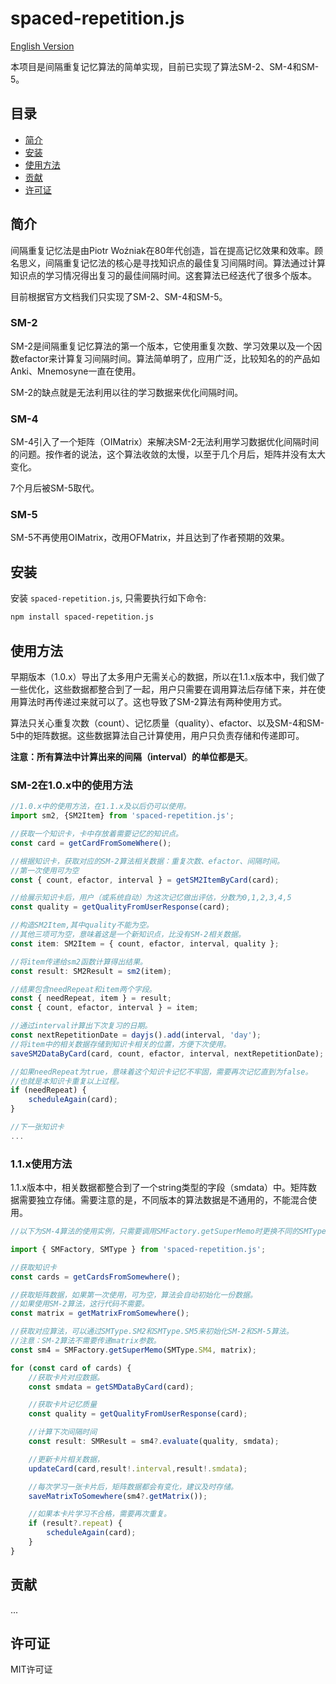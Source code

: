 # spaced-repetition.js

[English Version](README.md)

本项目是间隔重复记忆算法的简单实现，目前已实现了算法SM-2、SM-4和SM-5。

## 目录

- [简介](#简介)
- [安装](#安装)
- [使用方法](#使用方法)
- [贡献](#贡献)
- [许可证](#许可证)

## 简介

间隔重复记忆法是由Piotr Woźniak在80年代创造，旨在提高记忆效果和效率。顾名思义，间隔重复记忆法的核心是寻找知识点的最佳复习间隔时间。算法通过计算知识点的学习情况得出复习的最佳间隔时间。这套算法已经迭代了很多个版本。

目前根据官方文档我们只实现了SM-2、SM-4和SM-5。

### SM-2

SM-2是间隔重复记忆算法的第一个版本，它使用重复次数、学习效果以及一个因数efactor来计算复习间隔时间。算法简单明了，应用广泛，比较知名的的产品如Anki、Mnemosyne一直在使用。

SM-2的缺点就是无法利用以往的学习数据来优化间隔时间。

### SM-4

SM-4引入了一个矩阵（OIMatrix）来解决SM-2无法利用学习数据优化间隔时间的问题。按作者的说法，这个算法收敛的太慢，以至于几个月后，矩阵并没有太大变化。

7个月后被SM-5取代。

### SM-5

SM-5不再使用OIMatrix，改用OFMatrix，并且达到了作者预期的效果。

## 安装

安装 `spaced-repetition.js`, 只需要执行如下命令:
```zsh
npm install spaced-repetition.js
```

## 使用方法

早期版本（1.0.x）导出了太多用户无需关心的数据，所以在1.1.x版本中，我们做了一些优化，这些数据都整合到了一起，用户只需要在调用算法后存储下来，并在使用算法时再传递过来就可以了。这也导致了SM-2算法有两种使用方式。

算法只关心重复次数（count）、记忆质量（quality）、efactor、以及SM-4和SM-5中的矩阵数据。这些数据算法自己计算使用，用户只负责存储和传递即可。

**注意：**所有算法中计算出来的间隔（interval）的单位都是**天**。

### SM-2在1.0.x中的使用方法
```ts
//1.0.x中的使用方法，在1.1.x及以后仍可以使用。
import sm2, {SM2Item} from 'spaced-repetition.js';

//获取一个知识卡，卡中存放着需要记忆的知识点。
const card = getCardFromSomeWhere();

//根据知识卡，获取对应的SM-2算法相关数据：重复次数、efactor、间隔时间。
//第一次使用可为空
const { count, efactor, interval } = getSM2ItemByCard(card);

//给展示知识卡后，用户（或系统自动）为这次记忆做出评估，分数为0,1,2,3,4,5
const quality = getQualityFromUserResponse(card);

//构造SM2Item,其中quality不能为空。
//其他三项可为空，意味着这是一个新知识点，比没有SM-2相关数据。
const item: SM2Item = { count, efactor, interval, quality }; 

//将item传递给sm2函数计算得出结果。
const result: SM2Result = sm2(item);

//结果包含needRepeat和item两个字段。
const { needRepeat, item } = result;
const { count, efactor, interval } = item;

//通过interval计算出下次复习的日期。
const nextRepetitionDate = dayjs().add(interval, 'day');
//将item中的相关数据存储到知识卡相关的位置，方便下次使用。
saveSM2DataByCard(card, count, efactor, interval, nextRepetitionDate);

//如果needRepeat为true，意味着这个知识卡记忆不牢固，需要再次记忆直到为false。
//也就是本知识卡重复以上过程。
if (needRepeat) {
    scheduleAgain(card);
}

//下一张知识卡
...
```

### 1.1.x使用方法
1.1.x版本中，相关数据都整合到了一个string类型的字段（smdata）中。矩阵数据需要独立存储。需要注意的是，不同版本的算法数据是不通用的，不能混合使用。

```ts
//以下为SM-4算法的使用实例，只需要调用SMFactory.getSuperMemo时更换不同的SMType即可使用其他算法

import { SMFactory, SMType } from 'spaced-repetition.js';

//获取知识卡
const cards = getCardsFromSomewhere();

//获取矩阵数据，如果第一次使用，可为空，算法会自动初始化一份数据。
//如果使用SM-2算法，这行代码不需要。
const matrix = getMatrixFromSomewhere();

//获取对应算法，可以通过SMType.SM2和SMType.SM5来初始化SM-2和SM-5算法。
//注意：SM-2算法不需要传递matrix参数。
const sm4 = SMFactory.getSuperMemo(SMType.SM4, matrix);

for (const card of cards) {
    //获取卡片对应数据。
    const smdata = getSMDataByCard(card);

    //获取卡片记忆质量
    const quality = getQualityFromUserResponse(card);

    //计算下次间隔时间
    const result: SMResult = sm4?.evaluate(quality, smdata);

    //更新卡片相关数据，
    updateCard(card,result!.interval,result!.smdata);

    //每次学习一张卡片后，矩阵数据都会有变化，建议及时存储。
    saveMatrixToSomewhere(sm4?.getMatrix());

    //如果本卡片学习不合格，需要再次重复。
    if (result?.repeat) {
        scheduleAgain(card);
    }
}
```

## 贡献

...

## 许可证

MIT许可证